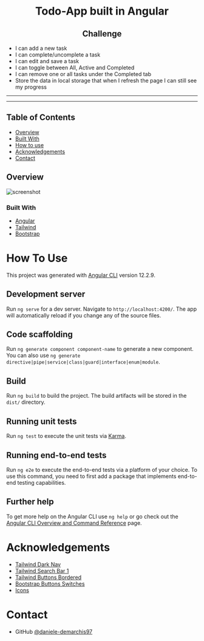 <h1 align="center">Todo-App built in Angular</h1>
<h2 align="center">Challenge</h2>
<ul>
    <li>I can add a new task</li>
    <li>I can complete/uncomplete a task</li>
    <li>I can edit and save a task</li>
    <li>I can toggle between All, Active and Completed</li>
    <li>I can remove one or all tasks under the Completed tab</li>
    <li>Store the data in local storage that when I refresh the page I can still see my progress</li>
</ul>    

<hr>
<hr>
<!-- TABLE OF CONTENTS -->

## Table of Contents

- [Overview](#overview)
- [Built With](#built-with)
- [How to use](#how-to-use)
- [Acknowledgements](#acknowledgements)
- [Contact](#contact)

<!-- OVERVIEW -->

## Overview

![screenshot](https://i.postimg.cc/cCD1nBQd/screen.png)


### Built With

- [Angular](https://angular.io/)
- [Tailwind](https://tailwindcss.com/)
- [Bootstrap](https://getbootstrap.com/)


# How To Use

This project was generated with [Angular CLI](https://github.com/angular/angular-cli) version 12.2.9.

## Development server

Run `ng serve` for a dev server. Navigate to `http://localhost:4200/`. The app will automatically reload if you change any of the source files.

## Code scaffolding

Run `ng generate component component-name` to generate a new component. You can also use `ng generate directive|pipe|service|class|guard|interface|enum|module`.

## Build

Run `ng build` to build the project. The build artifacts will be stored in the `dist/` directory.

## Running unit tests

Run `ng test` to execute the unit tests via [Karma](https://karma-runner.github.io).

## Running end-to-end tests

Run `ng e2e` to execute the end-to-end tests via a platform of your choice. To use this command, you need to first add a package that implements end-to-end testing capabilities.

## Further help

To get more help on the Angular CLI use `ng help` or go check out the [Angular CLI Overview and Command Reference](https://angular.io/cli) page.

# Acknowledgements

- [Tailwind Dark Nav](https://tailwindui.com/components/application-ui/application-shells/stacked)
- [Tailwind Search Bar 1](https://tailwindtemplates.io/search/)
- [Tailwind Buttons Bordered](https://v1.tailwindcss.com/components/buttons)
- [Bootstrap Buttons Switches](https://getbootstrap.com/docs/5.0/forms/checks-radios/)
- [Icons](https://fonts.google.com/icons?selected=Material+Icons)


# Contact

- GitHub [@daniele-demarchis97](https://github.com/daniele-demarchis97)










